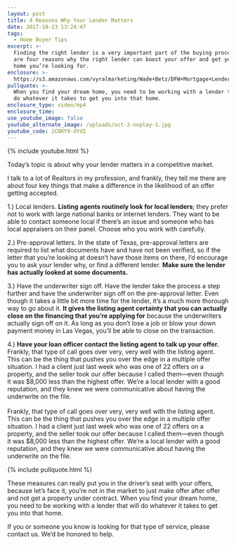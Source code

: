 ```yaml
---
layout: post
title: 4 Reasons Why Your Lender Matters
date: 2017-10-23 13:24:47
tags:
  - Home Buyer Tips
excerpt: >-
  Finding the right lender is a very important part of the buying process. Here
  are four reasons why the right lender can boost your offer and get you the
  home you’re looking for.
enclosure: >-
  https://s3.amazonaws.com/vyralmarketing/Wade+Betz/DFW+Mortgage+Lender-+4+Reasons+Why+Your+Lender+Matters.mp4
pullquote: >-
  When you find your dream home, you need to be working with a lender that will
  do whatever it takes to get you into that home.
enclosure_type: video/mp4
enclosure_time:
use_youtube_image: false
youtube_alternate_image: /uploads/oct-2-noplay-1.jpg
youtube_code: 2COKY9-dYdI
---
```



{% include youtube.html %}

Today’s topic is about why your lender matters in a competitive market.

I talk to a lot of Realtors in my profession, and frankly, they tell me there are about four key things that make a difference in the likelihood of an offer getting accepted.

1.) Local lenders. **Listing agents routinely look for local lenders**; they prefer not to work with large national banks or internet lenders. They want to be able to contact someone local if there’s an issue and someone who has local appraisers on their panel. Choose who you work with carefully.

2.) Pre-approval letters. In the state of Texas, pre-approval letters are required to list what documents have and have not been verified, so if the letter that you’re looking at doesn’t have those items on there, I’d encourage you to ask your lender why, or find a different lender. **Make sure the lender has actually looked at some documents.**

3.) Have the underwriter sign off. Have the lender take the process a step further and have the underwriter sign off on the pre-approval letter. Even though it takes a little bit more time for the lender, it’s a much more thorough way to go about it. **It gives the listing agent certainty that you can actually close on the financing that you’re applying for** because the underwriters actually sign off on it. As long as you don’t lose a job or blow your down payment money in Las Vegas, you’ll be able to close on the transaction.

4.) **Have your loan officer contact the listing agent to talk up your offer.** Frankly, that type of call goes over very, very well with the listing agent. This can be the thing that pushes you over the edge in a multiple offer situation. I had a client just last week who was one of 22 offers on a property, and the seller took our offer because I called them—even though it was $8,000 less than the highest offer. We’re a local lender with a good reputation, and they knew we were communicative about having the underwrite on the file.<br><br>Frankly, that type of call goes over very, very well with the listing agent. This can be the thing that pushes you over the edge in a multiple offer situation. I had a client just last week who was one of 22 offers on a property, and the seller took our offer because I called them—even though it was $8,000 less than the highest offer. We’re a local lender with a good reputation, and they knew we were communicative about having the underwrite on the file.

{% include pullquote.html %}

These measures can really put you in the driver’s seat with your offers, because let’s face it, you’re not in the market to just make offer after offer and not get a property under contract. When you find your dream home, you need to be working with a lender that will do whatever it takes to get you into that home.

If you or someone you know is looking for that type of service, please contact us. We’d be honored to help.